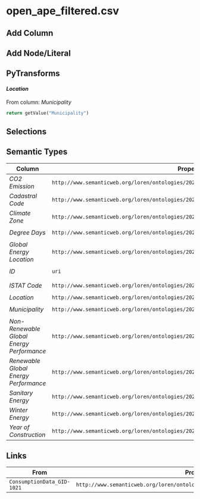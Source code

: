 # open_ape_filtered.csv

## Add Column

## Add Node/Literal

## PyTransforms
#### _Location_
From column: _Municipality_
``` python
return getValue("Municipality")
```


## Selections

## Semantic Types
| Column | Property | Class |
|  ----- | -------- | ----- |
| _CO2 Emission_ | `http://www.semanticweb.org/loren/ontologies/2024/10/weather_trentino#has_co2_emission` | `ConsumptionData_GID-1021`|
| _Cadastral Code_ | `http://www.semanticweb.org/loren/ontologies/2024/10/weather_trentino#has_cadastral` | `ConsumptionData_GID-1021`|
| _Climate Zone_ | `http://www.semanticweb.org/loren/ontologies/2024/10/weather_trentino#has_climate_zone` | `ConsumptionData_GID-1021`|
| _Degree Days_ | `http://www.semanticweb.org/loren/ontologies/2024/10/weather_trentino#has_degrees` | `ConsumptionData_GID-1021`|
| _Global Energy Location_ | `http://www.semanticweb.org/loren/ontologies/2024/10/weather_trentino#has_global_energy` | `ConsumptionData_GID-1021`|
| _ID_ | `uri` | `ConsumptionData_GID-1021`|
| _ISTAT Code_ | `http://www.semanticweb.org/loren/ontologies/2024/10/weather_trentino#has_istat_code` | `ConsumptionData_GID-1021`|
| _Location_ | `http://www.semanticweb.org/loren/ontologies/2024/10/weather_trentino#has_name` | `Location_GID-1011`|
| _Municipality_ | `http://www.semanticweb.org/loren/ontologies/2024/10/weather_trentino#has_municipality` | `ConsumptionData_GID-1021`|
| _Non-Renewable Global Energy Performance_ | `http://www.semanticweb.org/loren/ontologies/2024/10/weather_trentino#has_non_renewable_perf` | `ConsumptionData_GID-1021`|
| _Renewable Global Energy Performance_ | `http://www.semanticweb.org/loren/ontologies/2024/10/weather_trentino#has_renewable` | `ConsumptionData_GID-1021`|
| _Sanitary Energy_ | `http://www.semanticweb.org/loren/ontologies/2024/10/weather_trentino#has_sanitary_energy` | `ConsumptionData_GID-1021`|
| _Winter Energy_ | `http://www.semanticweb.org/loren/ontologies/2024/10/weather_trentino#has_winter_energy` | `ConsumptionData_GID-1021`|
| _Year of Construction_ | `http://www.semanticweb.org/loren/ontologies/2024/10/weather_trentino#has_year_of_construct` | `ConsumptionData_GID-1021`|


## Links
| From | Property | To |
|  --- | -------- | ---|
| `ConsumptionData_GID-1021` | `http://www.semanticweb.org/loren/ontologies/2024/10/weather_trentino#hasLocation` | `Location_GID-1011`|
